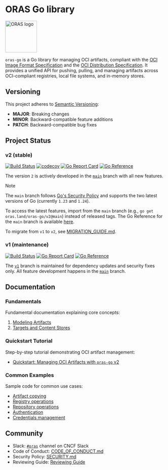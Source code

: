 # ORAS Go library

<p align="left">
<a href="https://oras.land/"><img src="https://oras.land/img/oras.svg" alt="ORAS logo" width="100px"></a>
</p>

`oras-go` is a Go library for managing OCI artifacts, compliant with the [OCI Image Format Specification](https://github.com/opencontainers/image-spec) and the [OCI Distribution Specification](https://github.com/opencontainers/distribution-spec). It provides a unified API for pushing, pulling, and managing artifacts across OCI-compliant registries, local file systems, and in-memory stores.

## Versioning

This project adheres to [Semantic Versioning](https://semver.org/):
- **MAJOR**: Breaking changes
- **MINOR**: Backward-compatible feature additions
- **PATCH**: Backward-compatible bug fixes

## Project Status

### v2 (stable)

[![Build Status](https://github.com/oras-project/oras-go/actions/workflows/build.yml/badge.svg?event=push&branch=main)](https://github.com/oras-project/oras-go/actions/workflows/build.yml?query=workflow%3Abuild+event%3Apush+branch%3Amain)
[![codecov](https://codecov.io/gh/oras-project/oras-go/branch/main/graph/badge.svg)](https://codecov.io/gh/oras-project/oras-go)
[![Go Report Card](https://goreportcard.com/badge/oras.land/oras-go/v2)](https://goreportcard.com/report/oras.land/oras-go/v2)
[![Go Reference](https://pkg.go.dev/badge/oras.land/oras-go/v2.svg)](https://pkg.go.dev/oras.land/oras-go/v2)

The version `2` is actively developed in the [`main`](https://github.com/oras-project/oras-go/tree/main) branch with all new features.

> [!Note]
> The `main` branch follows [Go's Security Policy](https://github.com/golang/go/security/policy) and supports the two latest versions of Go (currently `1.23` and `1.24`).

To access the latest features, import from the `main` branch (e.g., `go get oras.land/oras-go/v2@main`) instead of released tags.
The Go Reference for the `main` branch is available [here](https://pkg.go.dev/oras.land/oras-go/v2@main).

To migrate from `v1` to `v2`, see [MIGRATION_GUIDE.md](MIGRATION_GUIDE.md).

### v1 (maintenance)

[![Build Status](https://github.com/oras-project/oras-go/actions/workflows/build.yml/badge.svg?event=push&branch=v1)](https://github.com/oras-project/oras-go/actions/workflows/build.yml?query=workflow%3Abuild+event%3Apush+branch%3Av1)
[![Go Report Card](https://goreportcard.com/badge/oras.land/oras-go)](https://goreportcard.com/report/oras.land/oras-go)
[![Go Reference](https://pkg.go.dev/badge/oras.land/oras-go.svg)](https://pkg.go.dev/oras.land/oras-go)

The [`v1`](https://github.com/oras-project/oras-go/tree/v1) branch is maintained for dependency updates and security fixes only. All feature development happens in the [`main`](https://github.com/oras-project/oras-go/tree/main) branch.

## Documentation

### Fundamentals

Fundamental documentation explaining core concepts:

1. [Modeling Artifacts](docs/Modeling-Artifacts.md)
2. [Targets and Content Stores](docs/Targets.md)

### Quickstart Tutorial

Step-by-step tutorial demonstrating OCI artifact management:

- [Quickstart: Managing OCI Artifacts with `oras-go` v2](docs/tutorial/quickstart.md)

### Common Examples

Sample code for common use cases:

- [Artifact copying](https://pkg.go.dev/oras.land/oras-go/v2#pkg-examples)
- [Registry operations](https://pkg.go.dev/oras.land/oras-go/v2/registry#pkg-examples)
- [Repository operations](https://pkg.go.dev/oras.land/oras-go/v2/registry/remote#pkg-examples)
- [Authentication](https://pkg.go.dev/oras.land/oras-go/v2/registry/remote/auth#pkg-examples)
- [Credentials management](https://pkg.go.dev/oras.land/oras-go/v2/registry/remote/credentials#pkg-examples)

## Community

- Slack: [`#oras`](https://cloud-native.slack.com/archives/CJ1KHJM5Z) channel on CNCF Slack
- Code of Conduct: [CODE_OF_CONDUCT.md](CODE_OF_CONDUCT.md)
- Security Policy: [SECURITY.md](SECURITY.md)
- Reviewing Guide: [Reviewing Guide](https://github.com/oras-project/community/blob/main/REVIEWING.md)
